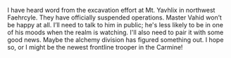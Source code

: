 I have heard word from the excavation effort at Mt. Yavhlix in northwest Faehrcyle. They have officially suspended operations. Master Vahid won’t be happy at all. I’ll need to talk to him in public; he's less likely to be in one of his moods when the realm is watching. I'll also need to pair it with some good news. Maybe the alchemy division has figured something out. I hope so, or I might be the newest frontline trooper in the Carmine!